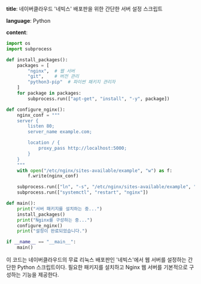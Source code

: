 **title**: 네이버클라우드 '네빅스' 배포판을 위한 간단한 서버 설정 스크립트

**language**: Python

**content**:
```python
import os
import subprocess

def install_packages():
    packages = [
        "nginx",  # 웹 서버
        "git",    # 버전 관리
        "python3-pip"  # 파이썬 패키지 관리자
    ]
    for package in packages:
        subprocess.run(["apt-get", "install", "-y", package])

def configure_nginx():
    nginx_conf = """
    server {
        listen 80;
        server_name example.com;

        location / {
            proxy_pass http://localhost:5000;
        }
    }
    """
    with open("/etc/nginx/sites-available/example", "w") as f:
        f.write(nginx_conf)

    subprocess.run(["ln", "-s", "/etc/nginx/sites-available/example", "/etc/nginx/sites-enabled/"])
    subprocess.run(["systemctl", "restart", "nginx"])

def main():
    print("서버 패키지를 설치하는 중...")
    install_packages()
    print("Nginx를 구성하는 중...")
    configure_nginx()
    print("설정이 완료되었습니다.")

if __name__ == "__main__":
    main()
```

이 코드는 네이버클라우드의 무료 리눅스 배포판인 '네빅스'에서 웹 서버를 설정하는 간단한 Python 스크립트이다. 필요한 패키지를 설치하고 Nginx 웹 서버를 기본적으로 구성하는 기능을 제공한다.